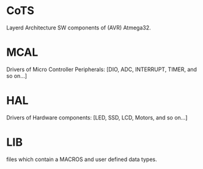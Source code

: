 # CoTS
Layerd Architecture SW components of (AVR) Atmega32.
# MCAL
Drivers of Micro Controller Peripherals:
[DIO, ADC, INTERRUPT, TIMER, and so on...]
# HAL
Drivers of Hardware components:
[LED, SSD, LCD, Motors, and so on...]
# LIB
files which contain a MACROS and user defined data types.
  
